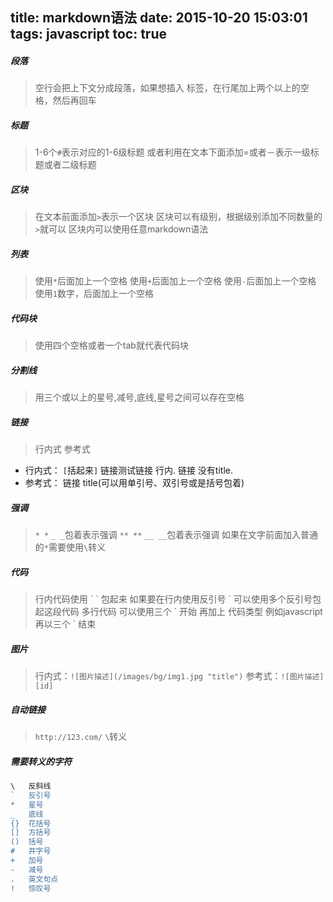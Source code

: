 title: markdown语法
date: 2015-10-20 15:03:01
tags: javascript
toc: true
---
##### 段落
>空行会把上下文分成段落，如果想插入
标签，在行尾加上两个以上的空格，然后再回车
<!--more-->

##### 标题
>1-6个`#`表示对应的1-6级标题
或者利用在文本下面添加=或者－表示一级标题或者二级标题

##### 区块
>在文本前面添加`>`表示一个区块
区块可以有级别，根据级别添加不同数量的`>`就可以
区块内可以使用任意markdown语法

##### 列表
>使用`*`后面加上一个空格
使用`+`后面加上一个空格
使用`-`后面加上一个空格
使用`1`数字，后面加上一个空格

##### 代码块
>使用四个空格或者一个tab就代表代码块

##### 分割线
>用三个或以上的星号,减号,底线,星号之间可以存在空格

##### 链接
>行内式 参考式
* 行内式：
`[`括起来`]`
链接测试链接 行内.
链接 没有title.
* 参考式：
链接
title(可以用单引号、双引号或是括号包着)

##### 强调
>`* *` `_ _`包着表示强调
`** **` `__ __`包着表示强调
如果在文字前面加入普通的`*`需要使用`\`转义

##### 代码
>行内代码使用 \` \` 包起来
如果要在行内使用反引号 \` 可以使用多个反引号包起这段代码
多行代码 可以使用三个 \` 开始 再加上 代码类型 例如javascript 再以三个 \` 结束

##### 图片
>行内式：`![图片描述](/images/bg/img1.jpg "title")`
参考式：`![图片描述][id]`

##### 自动链接
>`http://123.com/`
`\`转义

##### 需要转义的字符
```javascript
\   反斜线
`   反引号
*   星号
_   底线
{}  花括号
[]  方括号
()  括号
#   井字号
+   加号
-   减号
.   英文句点
!   惊叹号
```
